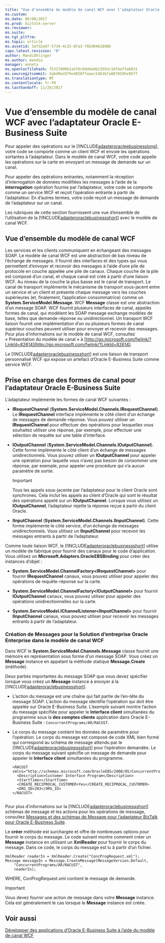 ```yaml
---
title: "Vue d’ensemble du modèle de canal WCF avec l’adaptateur Oracle E-Business Suite | Documents Microsoft"
ms.custom: 
ms.date: 06/08/2017
ms.prod: biztalk-server
ms.reviewer: 
ms.suite: 
ms.tgt_pltfrm: 
ms.topic: article
ms.assetid: 3afd2a97-5734-4c25-87a3-702d8461898b
caps.latest.revision: "8"
author: MandiOhlinger
ms.author: mandia
manager: anneta
ms.openlocfilehash: f5317099b1a576c9dd4e0b13593c16f4ef3a6831
ms.sourcegitcommit: 5abd0ed3f9e4858ffaaec5481bfa8878595e95f7
ms.translationtype: MT
ms.contentlocale: fr-FR
ms.lasthandoff: 11/28/2017
---
```

# <a name="overview-of-the-wcf-channel-model-with-the-oracle-e-business-suite-adapter"></a>Vue d’ensemble du modèle de canal WCF avec l’adaptateur Oracle E-Business Suite
Pour appeler des opérations sur le [!INCLUDE[adapteroracleebusinesslong](../../includes/adapteroracleebusinesslong-md.md)], votre code se comporte comme un client WCF et envoie les opérations sortantes à l’adaptateur. Dans le modèle de canal WCF, votre code appelle les opérations sur la carte en envoyant un message de demande sur un canal.  
  
 Pour appeler des opérations entrantes, notamment la réception d’interrogation de données modifiées les messages à l’aide de la **interrogation** opération fournie par l’adaptateur, votre code se comporte comme un service WCF et reçoit l’opération entrante à partir de l’adaptateur. En d’autres termes, votre code reçoit un message de demande de l’adaptateur sur un canal.  
  
 Les rubriques de cette section fournissent une vue d’ensemble de l’utilisation de la [!INCLUDE[adapteroraclebusinessshort](../../includes/adapteroraclebusinessshort-md.md)] avec le modèle de canal WCF.  
  
## <a name="wcf-channel-model-overview"></a>Vue d’ensemble du modèle de canal WCF  
 Les services et les clients communiquent en échangeant des messages SOAP. Le modèle de canal WCF est une abstraction de bas niveau de l’échange de messages. Il fournit des interfaces et des types qui vous permettent d’envoyer et recevoir des messages à l’aide d’une pile de protocole en couche appelée une pile de canaux. Chaque couche de la pile est composé d’un canal, et chaque canal est créé à partir d’une liaison WCF. Au niveau de la couche la plus basse est le canal de transport. Le canal de transport implémente le mécanisme de transport sous-jacent entre un service et un client et présente chaque message vers les couches supérieures (et, finalement, l’application consommatrice) comme un **System.ServiceModel.Message**. WCF **Message** classe est une abstraction d’un message SOAP. WCF fournit plusieurs interfaces de canal, appelés formes de canal, qui modèlent les SOAP message exchange modèles de base, telles que demande-réponse ou unidirectionnel. Un transport WCF liaison fournit une implémentation d’un ou plusieurs formes de canal supérieur couches peuvent utiliser pour envoyer et recevoir des messages. Pour plus d’informations sur le modèle de canal WCF, consultez « Présentation du modèle de canal » à [http://go.microsoft.com/fwlink/?LinkId=82614](http://go.microsoft.com/fwlink/?LinkId=82614).  
  
 Le [!INCLUDE[adapteroraclebusinessshort](../../includes/adapteroraclebusinessshort-md.md)] est une liaison de transport personnalisé WCF qui expose un artefact d’Oracle E-Business Suite comme service WCF.  
  
## <a name="supported-channel-shapes-for-the-oracle-e-business-suite-adapter"></a>Prise en charge des formes de canal pour l’adaptateur Oracle E-Business Suite  
 L’adaptateur implémente les formes de canal WCF suivantes :  
  
-   **IRequestChannel** (**System.ServiceModel.Channels.IRequestChannel**). Le **IRequestChannel** interface implémente le côté client d’un échange de messages de demande-réponse. Vous pouvez utiliser un **IRequestChannel** pour effectuer des opérations pour lesquelles vous souhaitez utiliser une réponse, par exemple, pour effectuer une sélection de requête sur une table d’interface.  
  
-   **IOutputChannel** (**System.ServiceModel.Channels.IOutputChannel**). Cette forme implémente le côté client d’un échange de messages unidirectionnels. Vous pouvez utiliser un **IOutputChannel** pour appeler une opération pour laquelle vous n’avez pas besoin de consommer une réponse, par exemple, pour appeler une procédure qui n’a aucun paramètre de sortie.  
  
    > [!IMPORTANT]
    >  Tous les appels sous-jacente par l’adaptateur pour le client Oracle sont synchrones. Cela inclut les appels au client d’Oracle qui sont le résultat des opérations appelé sur un **IOutputChannel**. Lorsque vous utilisez un **IOutputChannel**, l’adaptateur rejette la réponse reçue à partir du client Oracle.  
  
-   **IInputChannel** (**System.ServiceModel.Channels.IInputChannel**). Cette forme implémente le côté service, d’un échange de messages unidirectionnels. Vous utilisez un **IInputChannel** pour recevoir les messages entrants à partir de l’adaptateur.  
  
 Comme toute liaison WCF, le [!INCLUDE[adapteroraclebusinessshort](../../includes/adapteroraclebusinessshort-md.md)] utilise un modèle de fabrique pour fournir des canaux pour le code d’application. Vous utilisez un **Microsoft.Adapters.OracleEBSBinding** pour créer des instances d’objet :  
  
-   **System.ServiceModel.ChannelFactory\<IRequestChannel\>**  pour fournir **IRequestChannel** canaux, vous pouvez utiliser pour appeler des opérations de requête-réponse sur la carte.  
  
-   **System.ServiceModel.ChannelFactory\<IOutputChannel\>**  pour fournir **IOutputChannel** canaux, vous pouvez utiliser pour appeler des opérations unidirectionnelles sur la carte.  
  
-   **System.ServiceModel.IChannelListener\<IInputChannel\>**  pour fournir **IInputChannel** canaux, vous pouvez utiliser pour recevoir les messages entrants à partir de l’adaptateur.  
  
### <a name="creating-messages-for-the-oracle-enterprise-business-solution-in-the-wcf-channel-model"></a>Création de Messages pour la Solution d’entreprise Oracle Enterprise dans le modèle de canal WCF  
 Dans WCF le **System.ServiceModel.Channels.Message** classe fournit une mémoire en représentation sous forme d’un message SOAP. Vous créez un **Message** instance en appelant la méthode statique **Message.Create** (méthode).  
  
 Deux parties importantes du message SOAP que vous devez spécifier lorsque vous créez un **Message** instance à envoyer à la [!INCLUDE[adapteroraclebusinessshort](../../includes/adapteroraclebusinessshort-md.md)].  
  
-   L’action du message est une chaîne qui fait partie de l’en-tête du message SOAP. L’action du message identifie l’opération qui doit être appelée sur Oracle E-Business Suite. L’exemple suivant montre l’action du message spécifiée pour appeler le **Interface client** simultanées du programme sous la **des comptes clients** application dans Oracle E-Business Suite : `ConcurrentPrograms/AR/RACUST`.  
  
-   Le corps du message contient les données de paramètre pour l’opération. Le corps du message est composé de code XML bien formé qui correspond au schéma de message attendu par le [!INCLUDE[adapteroraclebusinessshort](../../includes/adapteroraclebusinessshort-md.md)] pour l’opération demandée. Le corps du message suivant spécifie un message de demande pour appeler le **Interface client** simultanées du programme.  
  
    ```  
    <RACUST xmlns="http://schemas.microsoft.com/OracleEBS/2008/05/ConcurrentPrograms/AR">  
      <Description>Customer Interface Program</Description>  
      <StartTime></StartTime>  
      <CREATE_RECIPROCAL_CUSTOMER>Yes</CREATE_RECIPROCAL_CUSTOMER>  
      <ORG_ID>203</ORG_ID>  
    </RACUST>  
  
    ```  
  
 Pour plus d’informations sur la [!INCLUDE[adapteroraclebusinessshort](../../includes/adapteroraclebusinessshort-md.md)] schémas de message et les actions pour les opérations de message, consultez [Messages et des schémas de Message pour l’adaptateur BizTalk pour Oracle E-Business Suite](../../adapters-and-accelerators/adapter-oracle-ebs/messages-and-message-schemas-for-biztalk-adapter-for-oracle-e-business-suite.md).  
  
 Le **créer** méthode est surchargée et offre de nombreuses options pour fournir le corps du message. Le code suivant montre comment créer un **Message** instance en utilisant un **XmlReader** pour fournir le corps du message. Dans ce code, le corps du message est lu à partir d’un fichier.  
  
```  
XmlReader readerIn = XmlReader.Create("ConcProgRequest.xml");  
Message messageIn = Message.CreateMessage(MessageVersion.Default,  
    "ConcurrentPrograms/AR/RACUST",  
    readerIn);  
```  
  
 WHERE, ConProgRequest.xml contient le message de demande.  
  
> [!IMPORTANT]
>  Vous devez fournir une action de message dans votre **Message** instance. Cela est généralement le cas lorsque le **Message** instance est créée.  
  
## <a name="see-also"></a>Voir aussi  
 [Développer des applications d’Oracle E-Business Suite à l’aide du modèle de canal WCF](../../adapters-and-accelerators/adapter-oracle-ebs/develop-oracle-e-business-suite-applications-using-the-wcf-channel-model.md)